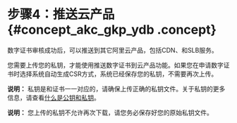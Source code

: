# 步骤4：推送云产品 {#concept_akc_gkp_ydb .concept}

数字证书审核成功后，可以推送到其它阿里云产品，包括CDN、和SLB服务。

您需要上传您的私钥，才能使用推送数字证书到云产品功能。如果您在申请数字证书时选择系统自动生成CSR方式，系统已经保存您的私钥，不需要再次上传。

**说明：** 私钥是和证书一一对应的，请确保上传正确的私钥文件。关于私钥的更多信息，请查看[什么是公钥和私钥](../../../../intl.zh-CN/常见问题/什么是公钥和私钥.md#)。

**说明：** 您上传的私钥不允许再次下载，请您务必保存好您的原始私钥文件。

